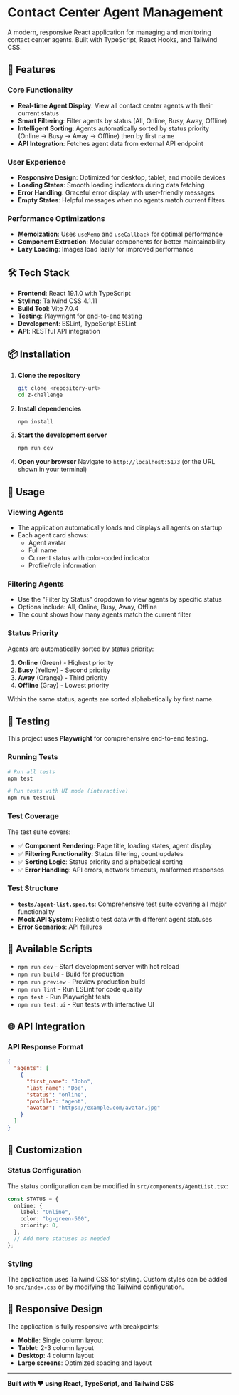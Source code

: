 # Contact Center Agent Management

A modern, responsive React application for managing and monitoring contact center agents. Built with TypeScript, React Hooks, and Tailwind CSS.

## 🚀 Features

### Core Functionality

- **Real-time Agent Display**: View all contact center agents with their current status
- **Smart Filtering**: Filter agents by status (All, Online, Busy, Away, Offline)
- **Intelligent Sorting**: Agents automatically sorted by status priority (Online → Busy → Away → Offline) then by first name
- **API Integration**: Fetches agent data from external API endpoint

### User Experience

- **Responsive Design**: Optimized for desktop, tablet, and mobile devices
- **Loading States**: Smooth loading indicators during data fetching
- **Error Handling**: Graceful error display with user-friendly messages
- **Empty States**: Helpful messages when no agents match current filters

### Performance Optimizations

- **Memoization**: Uses `useMemo` and `useCallback` for optimal performance
- **Component Extraction**: Modular components for better maintainability
- **Lazy Loading**: Images load lazily for improved performance

## 🛠️ Tech Stack

- **Frontend**: React 19.1.0 with TypeScript
- **Styling**: Tailwind CSS 4.1.11
- **Build Tool**: Vite 7.0.4
- **Testing**: Playwright for end-to-end testing
- **Development**: ESLint, TypeScript ESLint
- **API**: RESTful API integration

## 📦 Installation

1. **Clone the repository**

   ```bash
   git clone <repository-url>
   cd z-challenge
   ```

2. **Install dependencies**

   ```bash
   npm install
   ```

3. **Start the development server**

   ```bash
   npm run dev
   ```

4. **Open your browser**
   Navigate to `http://localhost:5173` (or the URL shown in your terminal)


## 🎯 Usage

### Viewing Agents

- The application automatically loads and displays all agents on startup
- Each agent card shows:
  - Agent avatar
  - Full name
  - Current status with color-coded indicator
  - Profile/role information

### Filtering Agents

- Use the "Filter by Status" dropdown to view agents by specific status
- Options include: All, Online, Busy, Away, Offline
- The count shows how many agents match the current filter

### Status Priority

Agents are automatically sorted by status priority:

1. **Online** (Green) - Highest priority
2. **Busy** (Yellow) - Second priority
3. **Away** (Orange) - Third priority
4. **Offline** (Gray) - Lowest priority

Within the same status, agents are sorted alphabetically by first name.

## 🧪 Testing

This project uses **Playwright** for comprehensive end-to-end testing.

### Running Tests

```bash
# Run all tests
npm test

# Run tests with UI mode (interactive)
npm run test:ui

```

### Test Coverage

The test suite covers:

- ✅ **Component Rendering**: Page title, loading states, agent display
- ✅ **Filtering Functionality**: Status filtering, count updates
- ✅ **Sorting Logic**: Status priority and alphabetical sorting
- ✅ **Error Handling**: API errors, network timeouts, malformed responses

### Test Structure

- **`tests/agent-list.spec.ts`**: Comprehensive test suite covering all major functionality
- **Mock API System**: Realistic test data with different agent statuses
- **Error Scenarios**: API failures

## 🔧 Available Scripts

- `npm run dev` - Start development server with hot reload
- `npm run build` - Build for production
- `npm run preview` - Preview production build
- `npm run lint` - Run ESLint for code quality
- `npm test` - Run Playwright tests
- `npm run test:ui` - Run tests with interactive UI

## 🌐 API Integration

### API Response Format

```json
{
  "agents": [
    {
      "first_name": "John",
      "last_name": "Doe",
      "status": "online",
      "profile": "agent",
      "avatar": "https://example.com/avatar.jpg"
    }
  ]
}
```

## 🎨 Customization

### Status Configuration

The status configuration can be modified in `src/components/AgentList.tsx`:

```typescript
const STATUS = {
  online: {
    label: "Online",
    color: "bg-green-500",
    priority: 0,
  },
  // Add more statuses as needed
};
```

### Styling

The application uses Tailwind CSS for styling. Custom styles can be added to `src/index.css` or by modifying the Tailwind configuration.

## 📱 Responsive Design

The application is fully responsive with breakpoints:

- **Mobile**: Single column layout
- **Tablet**: 2-3 column layout
- **Desktop**: 4 column layout
- **Large screens**: Optimized spacing and layout

---

**Built with ❤️ using React, TypeScript, and Tailwind CSS**
